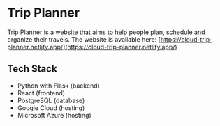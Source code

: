 # Trip Planner
Trip Planner is a website that aims to help people plan, schedule and organize their travels. The website is available here: [https://cloud-trip-planner.netlify.app/](https://cloud-trip-planner.netlify.app/)

## Tech Stack
- Python with Flask (backend)
- React (frontend)
- PostgreSQL (database)
- Google Cloud (hosting)
- Microsoft Azure (hosting)
